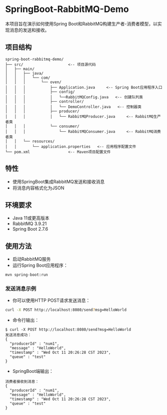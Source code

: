 # SpringBoot-RabbitMQ-Demo

本项目旨在演示如何使用Spring Boot和RabbitMQ构建生产者-消费者模型，以实现消息的发送和接收。

## 项目结构
    spring-boot-rabbitmq-demo/
    ├── src/                    <-- 项目源代码
    │   ├── main/
    │   │   ├── java/
    │   │   │   └── com/
    │   │   │       └── oven/
    │   │   │           ├── Application.java     <-- Spring Boot应用程序入口
    │   │   │           ├── config/
    │   │   │           │   └──RabbitMQConfig.java   <-- 创建队列类
    │   │   │           ├── controller/
    │   │   │           │   └── DemoController.java   <-- 控制器类
    │   │   │           ├── producer/
    │   │   │           │   └── RabbitMQProducer.java     <-- RabbitMQ生产者类
    │   │   │           └── consumer/
    │   │   │               └── RabbitMQConsumer.java     <-- RabbitMQ消费者类
    │   │   └── resources/
    │   │       └── application.properties   <-- 应用程序配置文件
    └── pom.xml                 <-- Maven项目配置文件
## 特性
- 使用SpringBoot集成RabbitMQ发送和接收消息
- 将消息内容格式化为JSON

## 环境要求
- Java 11或更高版本
- RabbitMQ 3.9.21
- Spring Boot 2.7.6

## 使用方法
- 启动RabbitMQ服务
- 运行Spring Boot应用程序：
```bash
mvn spring-boot:run
```

### 发送消息示例
- 你可以使用HTTP POST请求发送消息：
```bash
curl -X POST http://localhost:8080/send?msg=HelloWorld
```
- 命令行输出：
```
$ curl -X POST http://localhost:8080/send?msg=HelloWorld
发送消息成功：
{
  "producerId" : "num1",
  "message" : "HelloWorld",
  "timestamp" : "Wed Oct 11 20:26:28 CST 2023",
  "queue" : "test"
}
```
- SpringBoot端输出：
```
消费者接收到消息：
{
  "producerId" : "num1",
  "message" : "HelloWorld",
  "timestamp" : "Wed Oct 11 20:26:28 CST 2023",
  "queue" : "test"
}
```





